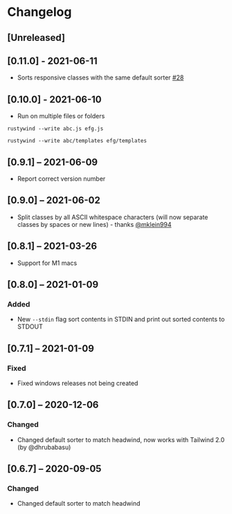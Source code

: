 # Changelog

## [Unreleased]

## [0.11.0] - 2021-06-11

- Sorts responsive classes with the same default sorter [#28](https://github.com/avencera/rustywind/issues/28)

## [0.10.0] - 2021-06-10

- Run on multiple files or folders

```shell
rustywind --write abc.js efg.js

rustywind --write abc/templates efg/templates
```

## [0.9.1] – 2021-06-09

- Report correct version number

## [0.9.0] – 2021-06-02

- Split classes by all ASCII whitespace characters (will now separate classes by spaces or new lines) - thanks [@mklein994](https://github.com/mklein994)

## [0.8.1] – 2021-03-26

- Support for M1 macs

## [0.8.0] – 2021-01-09

### Added

- New `--stdin` flag sort contents in STDIN and print out sorted contents to STDOUT

## [0.7.1] – 2021-01-09

### Fixed

- Fixed windows releases not being created

## [0.7.0] – 2020-12-06

### Changed

- Changed default sorter to match headwind, now works with Tailwind 2.0 (by @dhrubabasu)

## [0.6.7] – 2020-09-05

### Changed

- Changed default sorter to match headwind
